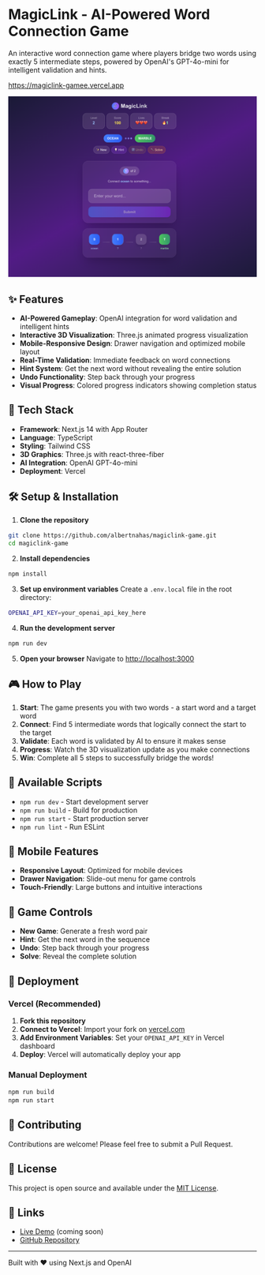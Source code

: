 # MagicLink - AI-Powered Word Connection Game

An interactive word connection game where players bridge two words using exactly 5 intermediate steps, powered by OpenAI's GPT-4o-mini for intelligent validation and hints.

https://magiclink-gamee.vercel.app

![alt text](image.png)

## ✨ Features

- **AI-Powered Gameplay**: OpenAI integration for word validation and intelligent hints
- **Interactive 3D Visualization**: Three.js animated progress visualization
- **Mobile-Responsive Design**: Drawer navigation and optimized mobile layout
- **Real-Time Validation**: Immediate feedback on word connections
- **Hint System**: Get the next word without revealing the entire solution
- **Undo Functionality**: Step back through your progress
- **Visual Progress**: Colored progress indicators showing completion status

## 🚀 Tech Stack

- **Framework**: Next.js 14 with App Router
- **Language**: TypeScript
- **Styling**: Tailwind CSS
- **3D Graphics**: Three.js with react-three-fiber
- **AI Integration**: OpenAI GPT-4o-mini
- **Deployment**: Vercel

## 🛠️ Setup & Installation

1. **Clone the repository**
```bash
git clone https://github.com/albertnahas/magiclink-game.git
cd magiclink-game
```

2. **Install dependencies**
```bash
npm install
```

3. **Set up environment variables**
Create a `.env.local` file in the root directory:
```bash
OPENAI_API_KEY=your_openai_api_key_here
```

4. **Run the development server**
```bash
npm run dev
```

5. **Open your browser**
Navigate to [http://localhost:3000](http://localhost:3000)

## 🎮 How to Play

1. **Start**: The game presents you with two words - a start word and a target word
2. **Connect**: Find 5 intermediate words that logically connect the start to the target
3. **Validate**: Each word is validated by AI to ensure it makes sense
4. **Progress**: Watch the 3D visualization update as you make connections
5. **Win**: Complete all 5 steps to successfully bridge the words!

## 🔧 Available Scripts

- `npm run dev` - Start development server
- `npm run build` - Build for production
- `npm run start` - Start production server
- `npm run lint` - Run ESLint

## 📱 Mobile Features

- **Responsive Layout**: Optimized for mobile devices
- **Drawer Navigation**: Slide-out menu for game controls
- **Touch-Friendly**: Large buttons and intuitive interactions

## 🎯 Game Controls

- **New Game**: Generate a fresh word pair
- **Hint**: Get the next word in the sequence
- **Undo**: Step back through your progress
- **Solve**: Reveal the complete solution

## 🚀 Deployment

### Vercel (Recommended)

1. **Fork this repository**
2. **Connect to Vercel**: Import your fork on [vercel.com](https://vercel.com)
3. **Add Environment Variables**: Set your `OPENAI_API_KEY` in Vercel dashboard
4. **Deploy**: Vercel will automatically deploy your app

### Manual Deployment

```bash
npm run build
npm run start
```

## 🤝 Contributing

Contributions are welcome! Please feel free to submit a Pull Request.

## 📝 License

This project is open source and available under the [MIT License](LICENSE).

## 🔗 Links

- [Live Demo](https://magiclink-game.vercel.app) (coming soon)
- [GitHub Repository](https://github.com/albertnahas/magiclink-game)

---

Built with ❤️ using Next.js and OpenAI